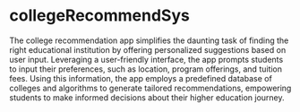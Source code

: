 # collegeRecommendSys
The college recommendation app simplifies the daunting task of finding the right educational institution by offering personalized suggestions based on user input. Leveraging a user-friendly interface, the app prompts students to input their preferences, such as location, program offerings, and tuition fees. Using this information, the app employs a predefined database of colleges and algorithms to generate tailored recommendations, empowering students to make informed decisions about their higher education journey.
